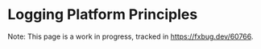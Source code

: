 # Logging Platform Principles

Note: This page is a work in progress, tracked in https://fxbug.dev/60766.
